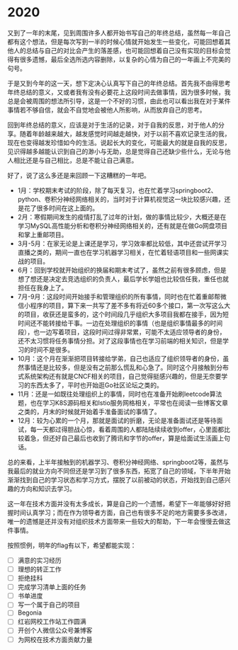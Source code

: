# 2020

又到了一年的末尾，见到周围许多人都开始书写自己的年终总结，虽然每一年自己都有这个想法，但是每次写到一半的时候心情就开始发生一些变化，可能回想着其他人的总结与自己的对比会产生的落差感，也可能回想着自己没有实现的目标会觉得有很多遗憾，最后全选所选内容删除，以复杂的心情为自己的一年画上不完美的句号。

于是又到今年的这一天，想下定决心认真写下自己的年终总结。首先我不由得思考年终总结的意义，又或者我有没有必要花上这段时间去做事情，因为很多时候，我总是会被周围的想法所引导，这是一个不好的习惯，由此也可以看出我在对于某件事情若不够自信，就会不自觉地会被他人所影响，从而放弃自己的思考。

回到年终总结的意义，应该是对于生活的记录，对于自我的反思，对于他人的分享。随着年龄越来越大，越发感觉时间越走越快，对于以前不喜欢记录生活的我，现在也变得越发珍惜如今的生活。说起长大的变化，可能最大的就是自我的反思，见识得越多越能认识到自己的渺小与无助，总是觉得自己还缺少些什么，无论与他人相比还是与自己相比，总是不能让自己满意。

好了，说了这么多还是来回顾一下这糟糕的一年吧。

- 1月：学校期末考试的阶段，除了每天复习，也在忙着学习springboot2、python、卷积分神经网络相关的，当时对于计算机视觉这一块比较感兴趣，还是花了很多时间在这上面的。
- 2月：寒假期间发生的疫情打乱了过年的计划，做的事情比较少，大概还是在学习MySQL高性能分析和卷积分神经网络相关的，还有就是在做Go网盘项目和掌上重邮项目。
- 3月-5月：在家无论是上课还是学习，学习效率都比较低，其中还尝试开学习直播之类的，期间一直也在学习机器学习相关，在忙着轻语项目和一些网课实战的项目。
- 6月：回到学校就开始组织的换届和期末考试了，虽然之前有很多顾虑，但是想了想还是决定去竞选组织的负责人，最后学长学姐也比较信任我，重任也就担任在我身上了。
- 7月-9月：这段时间开始接手和管理组织的所有事情，同时也在忙着重邮帮微信小程序的项目，算下来一共写了差不多有将近60多个接口，第一次写这么大的项目，收获还是蛮多的，这个时间段几乎组织大多项目我都在接手，因为短时间还不能转接给干事。一边在处理组织的事情（也是组织事情最多的时间段），也一边写着项目，这段时间过得非常累，可能不太适应领导者的身份，还不太习惯将任务事情分担。对了这段事情也在学习前端的相关知识，但是学习的时间不是很多。
- 10月：这个月在渐渐把项目转接给学弟，自己也适应了组织领导者的身份，虽然事情还是比较多，但是没有之前那么慌乱和心急了。同时这个月接触到分布式系统架构还有就是CNCF相关的项目，自己觉得挺感兴趣的，但是无奈要学习的东西太多了，平时也开始逛Go社区论坛之类的。
- 11月：还是一如既往处理组织上的事情，同时也在准备开始刷leetcode算法题，也在学习K8S源码相关和Istio服务网格相关，平常也在阅读一些博客文章之类的，月末的时候就开始着手准备面试的事情了。
- 12月：较为心累的一个月，那就是面试的折磨，无论是准备面试还是等待面试，每一天都过得胆战心惊，看着周围的人都陆陆续续收到offer，心里面都比较着急，但还好自己最后也收到了腾讯和字节的offer，算是给面试生活画上句话。

总的来看，上半年接触到的机器学习、卷积分神经网络、springboot2等，虽然与我最后的就业方向不同但还是学习到了很多东西，拓宽了自己的领域，下半年开始渐渐找到自己的学习状态和学习方式，摆脱了以前被动的状态，开始找到自己感兴趣的方向和知识去学习。

这一年在技术方面并没有太多成长，算是自己的一个遗憾，希望下一年能够好好把握时间认真学习；而在作为领导者方面，自己也有很多不足的地方需要多多改进，唯一的遗憾是还并没有对组织技术方面带来一些较大的帮助，下一年会慢慢去做这件事情。

按照惯例，明年的flag有以下，希望都能实现：

- [ ] 满意的实习经历
- [ ] 理想的转正工作
- [ ] 拒绝挂科
- [ ] 完成学习清单上面的任务
- [ ] 书单进度
- [ ] 写一个属于自己的项目
- [ ] Begonia
- [ ] 红岩网校工作站工作圆满
- [ ] 开创个人微信公众号兼博客
- [ ] 为网校在技术方面贡献力量